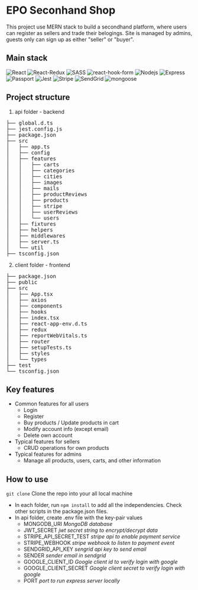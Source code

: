 # EPO Seconhand Shop

This project use MERN stack to build a secondhand platform, where users can register as sellers and trade their belogings. Site is managed by admins, guests only can sign up as either "seller" or "buyer".

## Main stack
![React](https://img.shields.io/badge/React-v.18-grey?labelColor=blue)
![React-Redux](https://img.shields.io/badge/React--Redux-v.8-grey?labelColor=purple)
![SASS](https://img.shields.io/badge/SASS-v.1-grey?labelColor=hotpink)
![react-hook-form](https://img.shields.io/badge/react--hook--form-v.7-grey?labelColor=hotpink)
![Nodejs](https://img.shields.io/badge/Nodejs-v.16-grey?labelColor=green)
![Express](https://img.shields.io/badge/Express-v.4-grey?labelColor=red)
![Passport](https://img.shields.io/badge/PassportJs-v.0-grey?labelColor=blue)
![Jest](https://img.shields.io/badge/Jest-v.28-grey?labelColor=orrange)
![Stripe](https://img.shields.io/badge/Stripe-v.10-grey?labelColor=yellowgreen)
![SendGrid](https://img.shields.io/badge/SendGrid-v.7-grey?labelColor=hotpink)
![mongoose](https://img.shields.io/badge/mongoose-v.7-grey?labelColor=yellow)

## Project structure

1. api folder - backend
<pre>
├── global.d.ts
├── jest.config.js
├── package.json
├── src
│   ├── app.ts
│   ├── config
│   ├── features
│   │   ├── carts
│   │   ├── categories
│   │   ├── cities
│   │   ├── images
│   │   ├── mails
│   │   ├── productReviews
│   │   ├── products
│   │   ├── stripe
│   │   ├── userReviews
│   │   └── users
│   ├── fixtures
│   ├── helpers
│   ├── middlewares
│   ├── server.ts
│   └── util
├── tsconfig.json
</pre>
2. client folder - frontend
<pre>
├── package.json
├── public
├── src
│   ├── App.tsx
│   ├── axios
│   ├── components
│   ├── hooks
│   ├── index.tsx
│   ├── react-app-env.d.ts
│   ├── redux
│   ├── reportWebVitals.ts
│   ├── router
│   ├── setupTests.ts
│   ├── styles
│   └── types
├── test
└── tsconfig.json
</pre>
## Key features

* Common features for all users
  * Login
  * Register
  * Buy products / Update products in cart
  * Modify account info (except email)
  * Delete own account
* Typical features for sellers
  * CRUD operations for own products
* Typical features for admins
  * Manage all products, users, carts, and other information

## How to use

`git clone`
Clone the repo into your all local machine

- In each folder, run `npm install` to add all the independencies. Check other scripts in the package.json files.
- In api folder, create .env file with the key-pair values
  - MONGODB_URI *MongoDB database*
  - JWT_SECRET *jwt secret string to encrypt/decrypt data*
  - STRIPE_API_SECRET_TEST *stripe api to enable payment service*
  - STRIPE_WEBHOOK *stripe webhook to listen to payment event*
  - SENDGRID_API_KEY *sengrid api key to send email*
  - SENDER *sender email in sendgrid*
  - GOOGLE_CLIENT_ID *Google client id to verify login with google*
  - GOOGLE_CLIENT_SECRET *Google client secret to verify login with google*
  - PORT *port to run express server locally*
